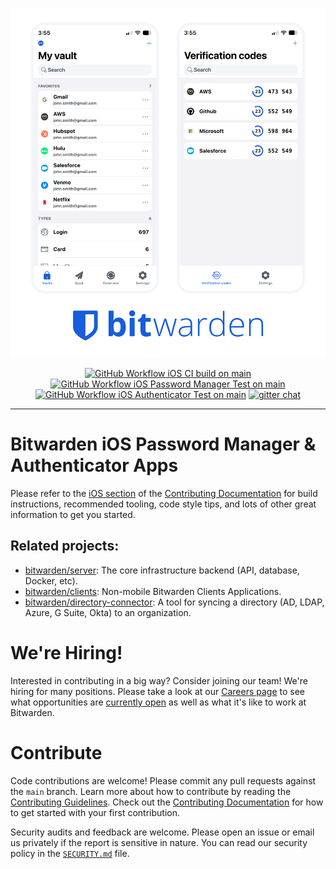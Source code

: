 <p align="center">
    <picture>
        <source media="(prefers-color-scheme: dark)" srcset=".github/images/ios-dark.png">
        <source media="(prefers-color-scheme: light)" srcset=".github/images/ios-light.png">
        <img alt="Bitwarden iOS apps screenshots." src=".github/images/ios-light.png">
    </picture>
</p>
<p align="center">
    <a href="https://github.com/bitwarden/ios/actions/workflows/ci-main.yml?query=branch:main" target="_blank"><img src="https://github.com/bitwarden/ios/actions/workflows/CI-main.yml/badge.svg?branch=main" alt="GitHub Workflow iOS CI build on main" /></a>
    <a href="https://github.com/bitwarden/ios/actions/workflows/test.yml?query=branch:main" target="_blank"><img src="https://github.com/bitwarden/ios/actions/workflows/test.yml/badge.svg?branch=main" alt="GitHub Workflow iOS Password Manager Test on main" /></a>
    <a href="https://github.com/bitwarden/ios/actions/workflows/test-bwa.yml?query=branch:main" target="_blank"><img src="https://github.com/bitwarden/ios/actions/workflows/test-bwa.yml/badge.svg?branch=main" alt="GitHub Workflow iOS Authenticator Test on main" /></a>
    <a href="https://gitter.im/bitwarden/Lobby" target="_blank"><img src="https://badges.gitter.im/bitwarden/Lobby.svg" alt="gitter chat" /></a>
</p>

---

# Bitwarden iOS Password Manager & Authenticator Apps

Please refer to the [iOS section](https://contributing.bitwarden.com/getting-started/mobile/ios/) of the [Contributing Documentation](https://contributing.bitwarden.com/) for build instructions, recommended tooling, code style tips, and lots of other great information to get you started.

## Related projects:

- [bitwarden/server](https://github.com/bitwarden/server): The core infrastructure backend (API, database, Docker, etc).
- [bitwarden/clients](https://github.com/bitwarden/clients): Non-mobile Bitwarden Clients Applications.
- [bitwarden/directory-connector](https://github.com/bitwarden/directory-connector): A tool for syncing a directory (AD, LDAP, Azure, G Suite, Okta) to an organization.

# We're Hiring!

Interested in contributing in a big way? Consider joining our team! We're hiring for many positions. Please take a look at our [Careers page](https://bitwarden.com/careers/) to see what opportunities are [currently open](https://bitwarden.com/careers/#open-positions) as well as what it's like to work at Bitwarden.

# Contribute

Code contributions are welcome! Please commit any pull requests against the `main` branch. Learn more about how to contribute by reading the [Contributing Guidelines](https://contributing.bitwarden.com/contributing/). Check out the [Contributing Documentation](https://contributing.bitwarden.com/) for how to get started with your first contribution.

Security audits and feedback are welcome. Please open an issue or email us privately if the report is sensitive in nature. You can read our security policy in the [`SECURITY.md`](SECURITY.md) file.

